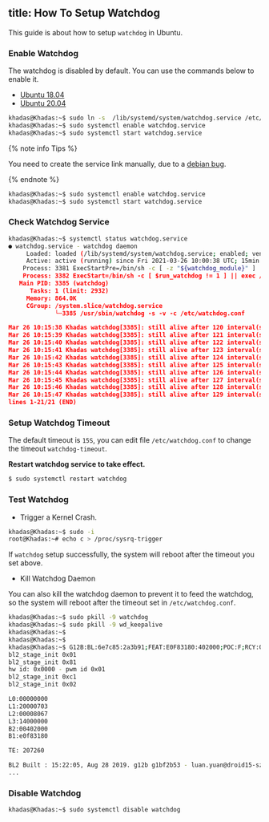 title: How To Setup Watchdog
---

This guide is about how to setup `watchdog` in Ubuntu.


### Enable Watchdog

The watchdog is disabled by default. You can use the commands below to enable it.

<ul class="nav nav-tabs" id="myTab" role="tablist">
  <li class="nav-item" role="presentation">
    <a class="nav-link active" id="18.04-tab" data-toggle="tab" href="#18.04" role="tab" aria-controls="18.04" aria-selected="true">Ubuntu 18.04</a>
  </li>
  <li class="nav-item" role="presentation">
    <a class="nav-link" id="20.04-tab" data-toggle="tab" href="#20.04" role="tab" aria-controls="20.04" aria-selected="false">Ubuntu 20.04</a>
  </li>
</ul>
<div class="tab-content" id="myTabContent">
<div class="tab-pane fade show active" id="18.04" role="tabpanel" aria-labelledby="18.04-tab">

```bash
khadas@Khadas:~$ sudo ln -s  /lib/systemd/system/watchdog.service /etc/systemd/system/multi-user.target.wants/watchdog.service
khadas@Khadas:~$ sudo systemctl enable watchdog.service
khadas@Khadas:~$ sudo systemctl start watchdog.service
```

{% note info Tips %}

You need to create the service link manually, due to a [debian bug](https://unix.stackexchange.com/questions/346224/problem-with-systemd-starting-watchdog?utm_medium=organic&utm_source=google_rich_qa&utm_campaign=google_rich_qa).

{% endnote %}

</div>
<div class="tab-pane fade show" id="20.04" role="tabpanel" aria-labelledby="20.04-tab">

```bash
khadas@Khadas:~$ sudo systemctl enable watchdog.service
khadas@Khadas:~$ sudo systemctl start watchdog.service
```

</div>
</div>

### Check Watchdog Service

```bash
khadas@Khadas:~$ systemctl status watchdog.service 
● watchdog.service - watchdog daemon
     Loaded: loaded (/lib/systemd/system/watchdog.service; enabled; vendor pres>
     Active: active (running) since Fri 2021-03-26 10:00:38 UTC; 15min ago
    Process: 3381 ExecStartPre=/bin/sh -c [ -z "${watchdog_module}" ] || [ "${w>
    Process: 3382 ExecStart=/bin/sh -c [ $run_watchdog != 1 ] || exec /usr/sbin>
   Main PID: 3385 (watchdog)
      Tasks: 1 (limit: 2932)
     Memory: 864.0K
     CGroup: /system.slice/watchdog.service
             └─3385 /usr/sbin/watchdog -s -v -c /etc/watchdog.conf

Mar 26 10:15:38 Khadas watchdog[3385]: still alive after 120 interval(s)
Mar 26 10:15:39 Khadas watchdog[3385]: still alive after 121 interval(s)
Mar 26 10:15:40 Khadas watchdog[3385]: still alive after 122 interval(s)
Mar 26 10:15:41 Khadas watchdog[3385]: still alive after 123 interval(s)
Mar 26 10:15:42 Khadas watchdog[3385]: still alive after 124 interval(s)
Mar 26 10:15:43 Khadas watchdog[3385]: still alive after 125 interval(s)
Mar 26 10:15:44 Khadas watchdog[3385]: still alive after 126 interval(s)
Mar 26 10:15:45 Khadas watchdog[3385]: still alive after 127 interval(s)
Mar 26 10:15:46 Khadas watchdog[3385]: still alive after 128 interval(s)
Mar 26 10:15:47 Khadas watchdog[3385]: still alive after 129 interval(s)
lines 1-21/21 (END) 
```

### Setup Watchdog Timeout

The default timeout is `15S`, you can edit file `/etc/watchdog.conf` to change the timeout `watchdog-timeout`.

**Restart watchdog service to take effect.**

```bash
$ sudo systemctl restart watchdog
```

### Test Watchdog

* Trigger a Kernel Crash.

```bash
khadas@Khadas:~$ sudo -i
root@Khadas:~# echo c > /proc/sysrq-trigger 
```

If `watchdog` setup successfully, the system will reboot after the timeout you set above.

* Kill Watchdog Daemon

You can also kill the watchdog daemon to prevent it to feed the watchdog, so the system will reboot after the timeout set in `/etc/watchdog.conf`.

```bash
khadas@Khadas:~$ sudo pkill -9 watchdog
khadas@Khadas:~$ sudo pkill -9 wd_keepalive
khadas@Khadas:~$
khadas@Khadas:~$
khadas@Khadas:~$ G12B:BL:6e7c85:2a3b91;FEAT:E0F83180:402000;POC:F;RCY:0;EMMC:0;READ:0;0.
bl2_stage_init 0x01
bl2_stage_init 0x81
hw id: 0x0000 - pwm id 0x01
bl2_stage_init 0xc1
bl2_stage_init 0x02

L0:00000000
L1:20000703
L2:00008067
L3:14000000
B2:00402000
B1:e0f83180

TE: 207260

BL2 Built : 15:22:05, Aug 28 2019. g12b g1bf2b53 - luan.yuan@droid15-sz
...

```

### Disable Watchdog

```bash
khadas@Khadas:~$ sudo systemctl disable watchdog
```
